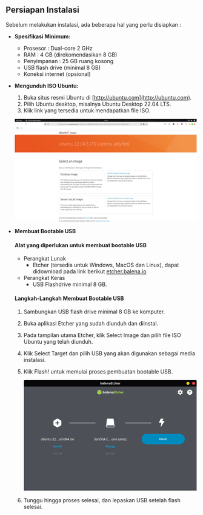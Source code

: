 ## Persiapan Instalasi
Sebelum melakukan instalasi, ada beberapa hal yang perlu disiapkan :
- **Spesifikasi Minimum:**
  - Prosesor : Dual-core 2 GHz
  - RAM : 4 GB (direkomendasikan 8 GB)
  - Penyimpanan : 25 GB ruang kosong
  - USB flash drive (minimal 8 GB)
  - Koneksi internet (opsional)

- **Mengunduh ISO Ubuntu:**
  1. Buka situs resmi Ubuntu di [http://ubuntu.com](http://ubuntu.com).
  2. Pilih Ubuntu desktop, misalnya Ubuntu Desktop 22.04 LTS.
  3. Klik link yang tersedia untuk mendapatkan file ISO.

  <center>    

  ![ubuntu](./img/download_ubuntu.png)

  </center> 

- **Membuat Bootable USB** <br>
  #### Alat yang diperlukan untuk membuat bootable USB
  - Perangkat Lunak 
    - Etcher (tersedia untuk Windows, MacOS dan Linux), dapat didownload pada link berikut [etcher.balena.io](https://etcher.balena.io/)
  - Perangkat Keras
    - USB Flashdrive minimal 8 GB.


  #### Langkah-Langkah Membuat Bootable USB
  1. Sambungkan USB flash drive minimal 8 GB ke komputer.
  2. Buka aplikasi Etcher yang sudah diunduh dan diinstal.
  3. Pada tampilan utama Etcher, klik Select Image dan pilih file ISO Ubuntu yang telah diunduh.
  4. Klik Select Target dan pilih USB yang akan digunakan sebagai media instalasi.
  5. Klik Flash! untuk memulai proses pembuatan bootable USB.
       <center> 

       ![icon](img/bootable_etcher.png)

       </center>
    
  6. Tunggu hingga proses selesai, dan lepaskan USB setelah flash selesai.

